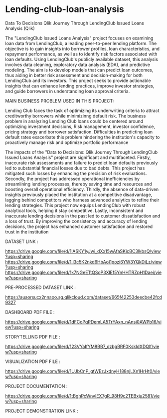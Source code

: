 # Lending-club-loan-analysis
Data To Decisions Qlik Journey Through LendingClub Issued Loans Analysis (Qlik)

The "LendingClub Issued Loans Analysis" project focuses on examining loan data from LendingClub, a leading peer-to-peer lending platform. The objective is to gain insights into borrower profiles, loan characteristics, and repayment performance, as well as to identify risk factors associated with loan defaults. Using LendingClub's publicly available dataset, this analysis involves data cleaning, exploratory data analysis (EDA), and predictive modeling. The aim is to develop models that can predict loan outcomes, thus aiding in better risk assessment and decision-making for both LendingClub and its investors. This project seeks to provide actionable insights that can enhance lending practices, improve investor strategies, and guide borrowers in understanding loan approval criteria.

MAIN BUSINESS PROBLEM USED IN THIS PROJECT:

Lending Club faces the task of optimizing its underwriting criteria to attract creditworthy borrowers while minimizinng default risk. The business problem in analyzing Lending Club loans
could be centered around optimizing investment decisions, Risk management, investor confidence, pricing strategy and borrower satisfaction. Difficulties in predicting loan default rates exacerbate this problem hindering the institution's capacity to proactively manage risk and optimize portfolio performance

The impacts of the "Data to Decisions: Qlik Journey Through LendingClub Issued Loans Analysis" project are significant and multifaceted. Firstly, inaccurate risk assessments and failure to predict loan defaults previously led to substantial financial losses due to bad debts. This project has mitigated such losses by enhancing the precision of risk evaluations. Secondly, the project has addressed operational inefficiencies by streamlining lending processes, thereby saving time and resources and boosting overall operational efficiency. Thirdly, the absence of data-driven insights previously placed the institution at a competitive disadvantage, lagging behind competitors who harness advanced analytics to refine their lending strategies. This project now equips LendingClub with robust analytical tools, helping it stay competitive. Lastly, inconsistent and inaccurate lending decisions in the past led to customer dissatisfaction and a loss of trust. By improving the consistency and accuracy of lending decisions, the project has enhanced customer satisfaction and restored trust in the institution

DATASET LINK :

https://drive.google.com/file/d/1lASKY1yJwi_dXx15wAfaSKicBC3lkbsQ/view?usp=sharing
https://drive.google.com/file/d/1Il3c5K2nkd6HbAoI1pozi6YW3YQkDiLz/view?usp=sharing
https://drive.google.com/file/d/1k7NGeETtQSoP3XlEf5YnHHTRZpH1Daei/view?usp=sharing

PRE-PROCESSED DATASET LINK :

https://auaorsucx2nnaoo.sg.qlikcloud.com/dataset/665f42253deecbe42fcd9327

DASHBOARD PDF FILE :

https://drive.google.com/file/d/1dFCoPqPDemLA5TrYAxn_nAnsi0AWPb16/view?usp=sharing

STORYTELLING PDF FILE :

https://drive.google.com/file/d/123VYaIfYM8BB7_dzbgBRF0KskldXDQlf/view?usp=sharing

VISUALIZATION PDF FILE :

https://drive.google.com/file/d/1UJbCnP_gtWEzJxdnyH188njLXn1HrHt0/view?usp=sharing

PROJECT DOCUMENTATION :

https://drive.google.com/file/d/1tBghPcWnvIEX7gR_98H9c2TEBxju2581/view?usp=sharing

PROJECT DEMONSTRATION LINK :




